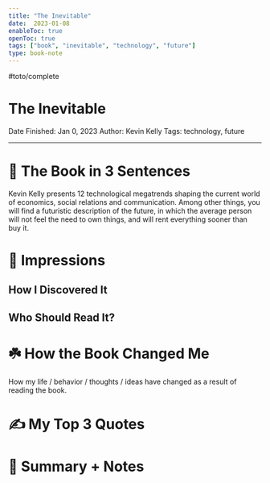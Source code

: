 ```yaml
---
title: "The Inevitable"
date:  2023-01-08
enableToc: true
openToc: true
tags: ["book", "inevitable", "technology", "future"]
type: book-note
---
```


#toto/complete 
# The Inevitable

Date Finished: Jan 0, 2023
Author: Kevin Kelly
Tags: technology, future

---

# 🚀 The Book in 3 Sentences
Kevin Kelly presents 12 technological megatrends shaping the current world of economics, social relations and communication. Among other things, you will find a futuristic description of the future, in which the average person will not feel the need to own things, and will rent everything sooner than buy it.

# 🎨 Impressions

## How I Discovered It

## Who Should Read It?

# ☘️ How the Book Changed Me

How my life / behavior / thoughts / ideas have changed as a result of reading the book.

# ✍️ My Top 3 Quotes

# 📒 Summary + Notes